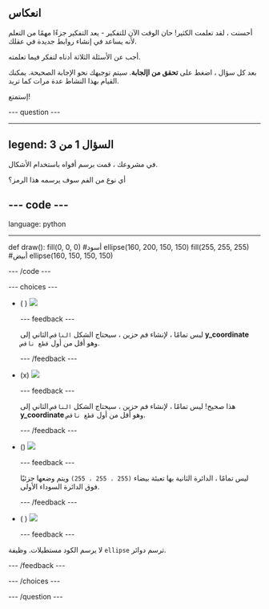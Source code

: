 ## انعكاس

أحسنت ، لقد تعلمت الكثير! حان الوقت الآن للتفكير - يعد التفكير جزءًا مهمًا من التعلم لأنه يساعد في إنشاء روابط جديدة في عقلك.

أجب عن الأسئلة الثلاثة أدناه لتفكر فيما تعلمته.

بعد كل سؤال ، اضغط على **تحقق من اإلجابة**. سيتم توجيهك نحو الإجابة الصحيحة. يمكنك القيام بهذا النشاط عدة مرات كما تريد.

إستمتع!

--- question ---

---
legend: السؤال 1 من 3
---

في مشروعك ، قمت برسم أفواه باستخدام الأشكال.

أي نوع من الفم سوف يرسمه هذا الرمز؟

--- code ---
---
language: python

---
def draw():
  fill(0, 0, 0) #أسود
  ellipse(160, 200, 150, 150)
  fill(255, 255, 255) #أبيض
  ellipse(160, 150, 150, 150)

--- /code ---

--- choices ---

- ( ) ![](images/sad-mouth.png)

  --- feedback ---

  ليس تمامًا ، لإنشاء فم حزين ، سيحتاج الشكل `الناقص` الثاني إلى **y_coordinate** وهو أقل من أول `قطع ناقص`.

  --- /feedback ---

- (x) ![](images/happy-mouth.png)

  --- feedback ---

  هذا صحيح! ليس تمامًا ، لإنشاء فم حزين ، سيحتاج الشكل `الناقص` الثاني إلى **y_coordinate** وهو أقل من أول `قطع ناقص`.

  --- /feedback ---

- () ![](images/circle-mouth.png)

  --- feedback ---

   ليس تمامًا ، الدائرة الثانية بها تعبئة بيضاء `(255 ، 255 ، 255)` ويتم وضعها جزئيًا فوق الدائرة السوداء الأولى.

  --- /feedback ---

- ( ) ![](images/square-mouth.png)

  --- feedback ---

لا يرسم الكود مستطيلات. وظيفة `ellipse` ترسم دوائر.

  --- /feedback ---

--- /choices ---

--- /question ---
